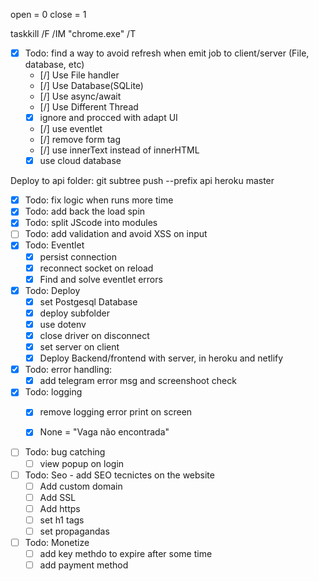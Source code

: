 open = 0
close = 1

taskkill /F /IM "chrome.exe" /T


- [x] Todo: find a way to avoid refresh when emit job to client/server (File, database, etc)
    - [/] Use File handler
    - [/] Use Database(SQLite)
    - [/] Use async/await
    - [/] Use Different Thread
    - [x] ignore and procced with adapt UI
    - [/] use eventlet
    - [/] remove form tag
    - [/] use innerText instead of innerHTML
    - [x] use cloud database

Deploy to api folder: git subtree push --prefix api heroku master

- [x] Todo: fix logic when runs more time
- [x] Todo: add back the load spin
- [x] Todo: split JScode into modules
- [ ] Todo: add validation and avoid XSS on input
- [x] Todo: Eventlet
    - [x] persist connection
    - [x] reconnect socket on reload
    - [x] Find and solve eventlet errors

- [x] Todo: Deploy
    - [x] set Postgesql Database
    - [x] deploy subfolder
    - [x] use dotenv
    - [x] close driver on disconnect
    - [x] set server on client
    - [x] Deploy Backend/frontend with server, in heroku and netlify

- [x] Todo: error handling:
    - [x] add telegram error msg and screenshoot check

- [x] Todo: logging
    - [x] remove logging error print on screen
    - [x] None = "Vaga não encontrada"


- [ ] Todo: bug catching
    - [ ] view popup on login

- [ ] Todo: Seo - add SEO tecnictes on the website
    - [ ] Add custom domain
    - [ ] Add SSL
    - [ ] Add https
    - [ ] set h1 tags
    - [ ] set propagandas

- [ ] Todo: Monetize
    - [ ] add key methdo to expire after some time
    - [ ] add payment method
